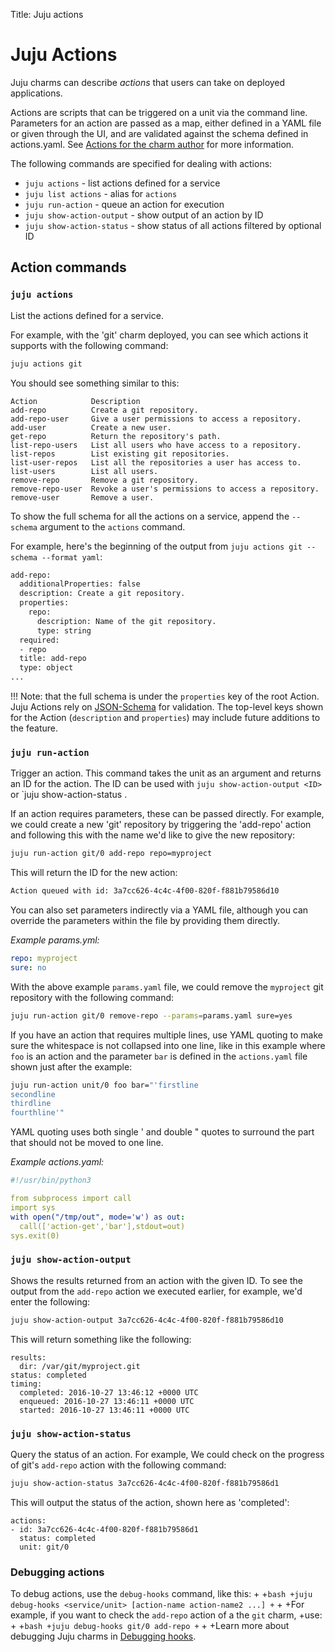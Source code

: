 Title: Juju actions

# Juju Actions

Juju charms can describe *actions* that users can take on deployed applications.

Actions are scripts that can be triggered on a unit via the command line.
Parameters for an action are passed as a map, either defined in a YAML file
or given through the UI, and are validated against the schema defined in
actions.yaml. See [Actions for the charm author](authors-charm-actions.html) for more information.

The following commands are specified for dealing with actions:

- `juju actions` - list actions defined for a service
- `juju list actions` - alias for `actions`
- `juju run-action` - queue an action for execution
- `juju show-action-output` - show output of an action by ID
- `juju show-action-status` - show status of all actions filtered by optional ID

## Action commands

### `juju actions`

List the actions defined for a service.

For example, with the 'git' charm deployed, you can see which actions it
supports with the following command:

```bash
juju actions git
```

You should see something similar to this:

<!-- JUJUVERSION: 2.0.0-genericlinux-amd64 -->
<!-- JUJUCOMMAND: juju actions git -->
```no-highlight
Action            Description
add-repo          Create a git repository.
add-repo-user     Give a user permissions to access a repository.
add-user          Create a new user.
get-repo          Return the repository's path.
list-repo-users   List all users who have access to a repository.
list-repos        List existing git repositories.
list-user-repos   List all the repositories a user has access to.
list-users        List all users.
remove-repo       Remove a git repository.
remove-repo-user  Revoke a user's permissions to access a repository.
remove-user       Remove a user.
```
To show the full schema for all the actions on a service, append the `--schema`
argument to the `actions` command. 

For example, here's the beginning of the output from `juju actions git
--schema --format yaml`:

```bash
add-repo:
  additionalProperties: false
  description: Create a git repository.
  properties:
    repo:
      description: Name of the git repository.
      type: string
  required:
  - repo
  title: add-repo
  type: object
...
```

!!! Note: that the full schema is under the `properties` key of the root Action.
Juju Actions rely on [JSON-Schema](http://json-schema.org) for validation.
The top-level keys shown for the Action (`description` and `properties`) may
include future additions to the feature.

### `juju run-action`

Trigger an action. This command takes the unit as an argument and returns an ID
for the action. The ID can be used with `juju show-action-output <ID>` or `juju
show-action-status <ID>.

If an action requires parameters, these can be passed directly. For example, we
could create a new 'git' repository by triggering the 'add-repo' action and
following this with the name we'd like to give the new repository:


```bash
juju run-action git/0 add-repo repo=myproject
```
This will return the ID for the new action:

```bash
Action queued with id: 3a7cc626-4c4c-4f00-820f-f881b79586d10
```

You can also set parameters indirectly via a YAML file, although you can
override the parameters within the file by providing them directly.

*Example params.yml:*
```yaml
repo: myproject
sure: no
```
With the above example `params.yaml` file, we could remove the `myproject` git
repository with the following command:

```bash
juju run-action git/0 remove-repo --params=params.yaml sure=yes
```

If you have an action that requires multiple lines, use YAML quoting to make
sure the whitespace is not collapsed into one line, like in this example where
`foo` is an action and the parameter `bar` is defined in the `actions.yaml` file
shown just after the example:

```bash
juju run-action unit/0 foo bar="'firstline
secondline
thirdline
fourthline'"
```

YAML quoting uses both single ' and double " quotes to surround the part that
should not be moved to one line.

*Example actions.yaml:*
```yaml
#!/usr/bin/python3

from subprocess import call
import sys
with open("/tmp/out", mode='w') as out:
  call(['action-get','bar'],stdout=out)
sys.exit(0)
```

### `juju show-action-output`

Shows the results returned from an action with the given ID. To
see the output from the `add-repo` action we executed earlier, for example,
we'd enter the following:

```bash
juju show-action-output 3a7cc626-4c4c-4f00-820f-f881b79586d10
```
This will return something like the following:

<!-- JUJUVERSION: 2.0.0-genericlinux-amd64 -->
<!-- JUJUCOMMAND: juju show-action-output 4cb5c96d-77de-4870-8462-8e4de5b22852
-->
```no-highlight
results:
  dir: /var/git/myproject.git
status: completed
timing:
  completed: 2016-10-27 13:46:12 +0000 UTC
  enqueued: 2016-10-27 13:46:11 +0000 UTC
  started: 2016-10-27 13:46:11 +0000 UTC
```
### `juju show-action-status`

Query the status of an action. For example, We could check on the progress of git's
`add-repo` action with the following command:

```bash
juju show-action-status 3a7cc626-4c4c-4f00-820f-f881b79586d1
```
This will output the status of the action, shown here as 'completed':

<!-- JUJUVERSION: 2.0.0-genericlinux-amd64 -->
<!-- JUJUCOMMAND: juju show-action-status 4cb5c96d-77de-4870-8462-8e4de5b22852
-->
```no-highlight
actions:
- id: 3a7cc626-4c4c-4f00-820f-f881b79586d1
  status: completed
  unit: git/0
```

### Debugging actions

To debug actions, use the `debug-hooks` command, like this:
 +
 +```bash
 +juju debug-hooks <service/unit> [action-name action-name2 ...]
 +```
 +
 +For example, if you want to check the `add-repo` action of a the `git` charm,
 +use:
 +
 +```bash
 +juju debug-hooks git/0 add-repo
 +```
 +
 +Learn more about debugging Juju charms in [Debugging hooks][devdebug].

[devdebug]: ./developer-debugging.html
